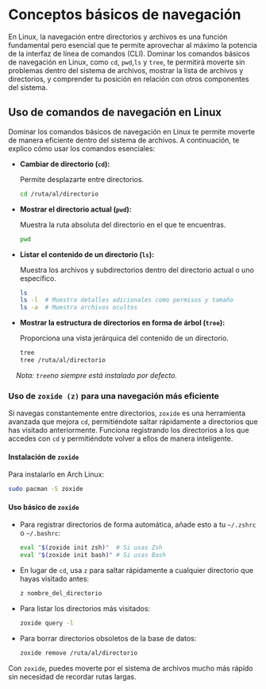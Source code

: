 # Conceptos básicos de navegación

En Linux, la navegación entre directorios y archivos es una función fundamental pero esencial que te permite aprovechar al máximo la potencia de la interfaz de línea de comandos (CLI). Dominar los comandos básicos de navegación en Linux, como `cd`, `pwd`,`ls` y `tree`, te permitirá moverte sin problemas dentro del sistema de archivos, mostrar la lista de archivos y directorios, y comprender tu posición en relación con otros componentes del sistema.

## Uso de comandos de navegación en Linux

Dominar los comandos básicos de navegación en Linux te permite moverte de manera eficiente dentro del sistema de archivos. A continuación, te explico cómo usar los comandos esenciales:

- **Cambiar de directorio (`cd`):**
  
  Permite desplazarte entre directorios.
  
  ```bash
  cd /ruta/al/directorio
  ```

- **Mostrar el directorio actual (`pwd`):**
  
  Muestra la ruta absoluta del directorio en el que te encuentras.
  
  ```bash
  pwd
  ```

- **Listar el contenido de un directorio (`ls`):**
  
  Muestra los archivos y subdirectorios dentro del directorio actual o uno específico.
  
  ```bash
  ls
  ls -l  # Muestra detalles adicionales como permisos y tamaño
  ls -a  # Muestra archivos ocultos
  ```

- **Mostrar la estructura de directorios en forma de árbol (`tree`):**
  
  Proporciona una vista jerárquica del contenido de un directorio. 
  
  ```bash
  tree
  tree /ruta/al/directorio
  ```

    _Nota: `tree`no siempre está instalado por defecto._

### Uso de `zoxide (z)` para una navegación más eficiente

Si navegas constantemente entre directorios, `zoxide` es una herramienta avanzada que mejora `cd`, permitiéndote saltar rápidamente a directorios que has visitado anteriormente. Funciona registrando los directorios a los que accedes con `cd` y permitiéndote volver a ellos de manera inteligente.

#### Instalación de `zoxide`

Para instalarlo en Arch Linux:

```bash
sudo pacman -S zoxide
```

#### Uso básico de `zoxide`

- Para registrar directorios de forma automática, añade esto a tu `~/.zshrc` o `~/.bashrc`:
  
  ```bash
  eval "$(zoxide init zsh)"  # Si usas Zsh
  eval "$(zoxide init bash)" # Si usas Bash
  ```

- En lugar de `cd`, usa `z` para saltar rápidamente a cualquier directorio que hayas visitado antes:
  
  ```bash
  z nombre_del_directorio
  ```

- Para listar los directorios más visitados:
  
  ```bash
  zoxide query -l
  ```

- Para borrar directorios obsoletos de la base de datos:
  
  ```bash
  zoxide remove /ruta/al/directorio
  ```

Con `zoxide`, puedes moverte por el sistema de archivos mucho más rápido sin necesidad de recordar rutas largas.
